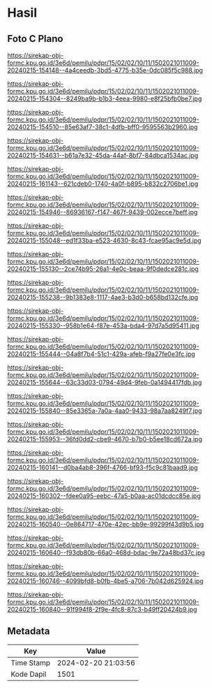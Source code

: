 # Hasil

## Foto C Plano

https://sirekap-obj-formc.kpu.go.id/3e6d/pemilu/pdpr/15/02/02/10/11/1502021011009-20240215-154148--4a4ceedb-3bd5-4775-b35e-0dc085f5c988.jpg

https://sirekap-obj-formc.kpu.go.id/3e6d/pemilu/pdpr/15/02/02/10/11/1502021011009-20240215-154304--8249ba9b-b1b3-4eea-9980-e8f25bfb0be7.jpg

https://sirekap-obj-formc.kpu.go.id/3e6d/pemilu/pdpr/15/02/02/10/11/1502021011009-20240215-154510--85e63af7-38c1-4dfb-bff0-9595563b2960.jpg

https://sirekap-obj-formc.kpu.go.id/3e6d/pemilu/pdpr/15/02/02/10/11/1502021011009-20240215-154631--b61a7e32-45da-44af-8bf7-84dbca1534ac.jpg

https://sirekap-obj-formc.kpu.go.id/3e6d/pemilu/pdpr/15/02/02/10/11/1502021011009-20240215-161143--621cdeb0-1740-4a0f-b895-b832c2706be1.jpg

https://sirekap-obj-formc.kpu.go.id/3e6d/pemilu/pdpr/15/02/02/10/11/1502021011009-20240215-154946--86936167-f147-467f-9439-002ecce7beff.jpg

https://sirekap-obj-formc.kpu.go.id/3e6d/pemilu/pdpr/15/02/02/10/11/1502021011009-20240215-155048--ed1f33ba-e523-4630-8c43-fcae95ac9e5d.jpg

https://sirekap-obj-formc.kpu.go.id/3e6d/pemilu/pdpr/15/02/02/10/11/1502021011009-20240215-155130--2ce74b95-26a1-4e0c-beaa-9f0dedce281c.jpg

https://sirekap-obj-formc.kpu.go.id/3e6d/pemilu/pdpr/15/02/02/10/11/1502021011009-20240215-155238--9b1383e8-1117-4ae3-b3d0-b658bd132cfe.jpg

https://sirekap-obj-formc.kpu.go.id/3e6d/pemilu/pdpr/15/02/02/10/11/1502021011009-20240215-155330--958b1e64-f87e-453a-bda4-97d7a5d95411.jpg

https://sirekap-obj-formc.kpu.go.id/3e6d/pemilu/pdpr/15/02/02/10/11/1502021011009-20240215-155444--04a8f7b4-51c1-429a-afeb-f9a27fe0e3fc.jpg

https://sirekap-obj-formc.kpu.go.id/3e6d/pemilu/pdpr/15/02/02/10/11/1502021011009-20240215-155644--63c33d03-0794-49d4-9feb-0a1494417fdb.jpg

https://sirekap-obj-formc.kpu.go.id/3e6d/pemilu/pdpr/15/02/02/10/11/1502021011009-20240215-155840--85e3365a-7a0a-4aa0-9433-98a7aa8249f7.jpg

https://sirekap-obj-formc.kpu.go.id/3e6d/pemilu/pdpr/15/02/02/10/11/1502021011009-20240215-155953--36fd0dd2-cbe9-4670-b7b0-b5ee18cd672a.jpg

https://sirekap-obj-formc.kpu.go.id/3e6d/pemilu/pdpr/15/02/02/10/11/1502021011009-20240215-160141--d0ba4ab8-396f-4766-bf93-f5c9c81baad9.jpg

https://sirekap-obj-formc.kpu.go.id/3e6d/pemilu/pdpr/15/02/02/10/11/1502021011009-20240215-160302--fdee0a95-eebc-47a5-b0aa-ac01dcdcc85e.jpg

https://sirekap-obj-formc.kpu.go.id/3e6d/pemilu/pdpr/15/02/02/10/11/1502021011009-20240215-160540--0e864717-470e-42ec-bb9e-99299f43d9b5.jpg

https://sirekap-obj-formc.kpu.go.id/3e6d/pemilu/pdpr/15/02/02/10/11/1502021011009-20240215-160640--f93db80b-66a0-468d-bdac-9e72a48bd37c.jpg

https://sirekap-obj-formc.kpu.go.id/3e6d/pemilu/pdpr/15/02/02/10/11/1502021011009-20240215-160746--4099bfd8-b0fb-4be5-a706-7b042d625924.jpg

https://sirekap-obj-formc.kpu.go.id/3e6d/pemilu/pdpr/15/02/02/10/11/1502021011009-20240215-160840--91f994f8-2f9e-4fc8-87c3-b49ff20424b9.jpg


## Metadata

| Key        | Value               |
| ---------- | ------------------- |
| Time Stamp | 2024-02-20 21:03:56 |
| Kode Dapil | 1501                |



